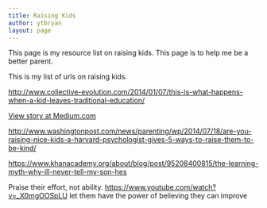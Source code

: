 ```yaml
---
title: Raising Kids
author: ytbryan
layout: page
---
```

This page is my resource list on raising kids. This page is to help me be a better parent. 

This is my list of urls on raising kids. 

http://www.collective-evolution.com/2014/01/07/this-is-what-happens-when-a-kid-leaves-traditional-education/

<a class="m-story" href="https://medium.com/message/how-to-be-polite-9bf1e69e888c" data-width="500" data-border="1" data-collapsed="">View story at Medium.com</a>

http://www.washingtonpost.com/news/parenting/wp/2014/07/18/are-you-raising-nice-kids-a-harvard-psychologist-gives-5-ways-to-raise-them-to-be-kind/

https://www.khanacademy.org/about/blog/post/95208400815/the-learning-myth-why-ill-never-tell-my-son-hes

Praise their effort, not ability. https://www.youtube.com/watch?v=_X0mgOOSpLU let them have the power of believing they can improve